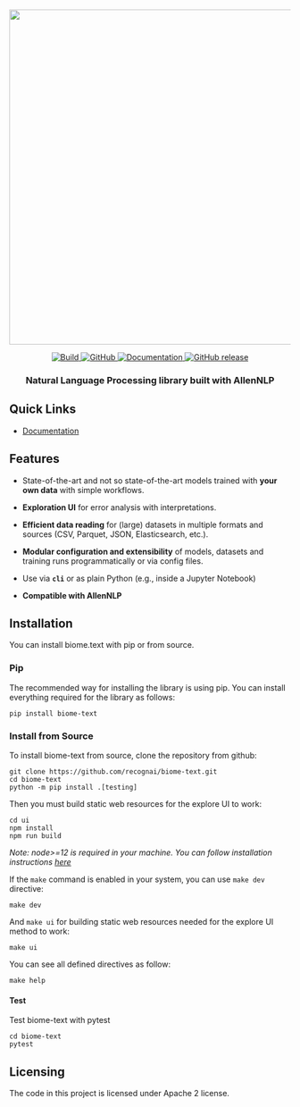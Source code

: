 <p align="center">
    <br>
    <img src="https://github.com/recognai/biome-text/raw/master/docs/biome_text_logo_for_readme.png" width="600"/>
    <br>
<p>
<p align="center">
    <a href="https://travis-ci.org/recognai/biome-text">
        <img alt="Build" src="https://travis-ci.org/recognai/biome-text.svg?branch=master">
    </a>
    <a href="https://github.com/recognai/biome-text/blob/master/LICENSE.txt">
        <img alt="GitHub" src="https://img.shields.io/github/license/recognai/biome-text.svg?color=blue">
    </a>
    <a href="https://www.recogn.ai/biome-text/index.html">
        <img alt="Documentation" src="https://img.shields.io/website/http/www.recogn.ai/biome-text/index.html.svg?down_color=red&down_message=offline&up_message=online">
    </a>
    <a href="https://github.com/recognai/biome-text/releases">
        <img alt="GitHub release" src="https://img.shields.io/github/release/recognai/biome-text.svg">
    </a>
</p>

<h3 align="center">
<p>Natural Language Processing library built with AllenNLP
</h3>

## Quick Links
- [Documentation](https://www.recogn.ai/biome-text/documentation/)


## Features
* State-of-the-art and not so state-of-the-art models trained with **your own data** with simple workflows.

* **Exploration UI** for error analysis with interpretations.

* **Efficient data reading** for (large) datasets in multiple formats and sources (CSV, Parquet, JSON, Elasticsearch, etc.).

* **Modular configuration and extensibility** of models, datasets and training runs programmatically or via config files.

* Use via **`cli`** or as plain Python (e.g., inside a Jupyter Notebook)

* **Compatible with AllenNLP**

## Installation
You can install biome.text with pip or from source.


### Pip
The recommended way for installing the library is using pip. You can install everything required for the library as follows:

```shell
pip install biome-text
```

### Install from Source
To install biome-text from source, clone the repository from github:

````shell
git clone https://github.com/recognai/biome-text.git
cd biome-text
python -m pip install .[testing]
````

Then you must build static web resources for the explore UI to work:
````shell script
cd ui 
npm install 
npm run build
````

*Note: node>=12 is required in your machine. 
You can follow installation instructions [here](https://nodejs.org/en/download/)*

If the `make` command is enabled in your system, you can use `make dev` directive: 

````shell
make dev
````

And `make ui` for building static web resources needed for the explore UI method to work:

````shell script
make ui
````

You can see all defined directives as follow:
````shell script
make help
````

#### Test
Test biome-text with pytest

````shell script
cd biome-text
pytest
````

## Licensing

The code in this project is licensed under Apache 2 license.
